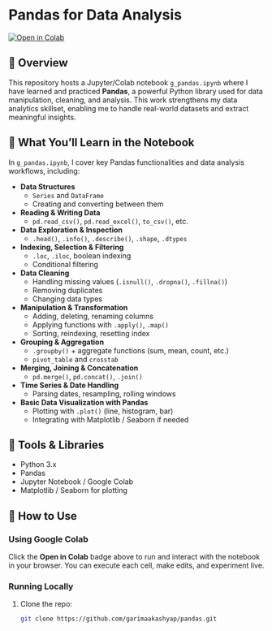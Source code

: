 # Pandas for Data Analysis

[![Open in Colab](https://colab.research.google.com/assets/colab-badge.svg)](https://colab.research.google.com/github/garimaakashyap/pandas/blob/main/g_pandas.ipynb)

## 📘 Overview

This repository hosts a Jupyter/Colab notebook `g_pandas.ipynb` where I have learned and practiced **Pandas**, a powerful Python library used for data manipulation, cleaning, and analysis. This work strengthens my data analytics skillset, enabling me to handle real-world datasets and extract meaningful insights.

## 🧩 What You’ll Learn in the Notebook

In `g_pandas.ipynb`, I cover key Pandas functionalities and data analysis workflows, including:

- **Data Structures**  
  - `Series` and `DataFrame`  
  - Creating and converting between them  
- **Reading & Writing Data**  
  - `pd.read_csv()`, `pd.read_excel()`, `to_csv()`, etc.  
- **Data Exploration & Inspection**  
  - `.head()`, `.info()`, `.describe()`, `.shape`, `.dtypes`  
- **Indexing, Selection & Filtering**  
  - `.loc`, `.iloc`, boolean indexing  
  - Conditional filtering  
- **Data Cleaning**  
  - Handling missing values (`.isnull()`, `.dropna()`, `.fillna()`)  
  - Removing duplicates  
  - Changing data types  
- **Manipulation & Transformation**  
  - Adding, deleting, renaming columns  
  - Applying functions with `.apply()`, `.map()`  
  - Sorting, reindexing, resetting index  
- **Grouping & Aggregation**  
  - `.groupby()` + aggregate functions (sum, mean, count, etc.)  
  - `pivot_table` and `crosstab`  
- **Merging, Joining & Concatenation**  
  - `pd.merge()`, `pd.concat()`, `.join()`  
- **Time Series & Date Handling**  
  - Parsing dates, resampling, rolling windows  
- **Basic Data Visualization with Pandas**  
  - Plotting with `.plot()` (line, histogram, bar)  
  - Integrating with Matplotlib / Seaborn if needed  

## 🧰 Tools & Libraries

- Python 3.x  
- Pandas  
- Jupyter Notebook / Google Colab  
- Matplotlib / Seaborn for plotting  

## 🚀 How to Use

### Using Google Colab 

Click the **Open in Colab** badge above to run and interact with the notebook in your browser. You can execute each cell, make edits, and experiment live.

### Running Locally

1. Clone the repo:
   ```bash
   git clone https://github.com/garimaakashyap/pandas.git
